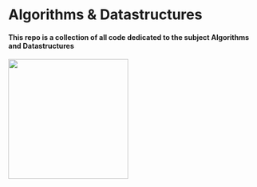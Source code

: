 # Algorithms & Datastructures
#### This repo is a collection of all code dedicated to the subject Algorithms and Datastructures

<img src="https://media.giphy.com/media/v1.Y2lkPTc5MGI3NjExZW50dnFnNGl2OXZnbDB0aXNlODN1MWV5ZHl5b2JoMzE2ZzBxMDQ0dyZlcD12MV9pbnRlcm5hbF9naWZfYnlfaWQmY3Q9Zw/FuSJ5C7SSHlZCxjC6q/giphy-downsized.gif" width="240" height="240" />
